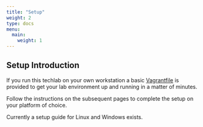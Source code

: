 ```yaml
---
title: "Setup"
weight: 2
type: docs
menu:
  main:
    weight: 1
---
```


## Setup Introduction

If you run this techlab on your own workstation a basic
[Vagrantfile][vagrantfile] is provided to get your lab
environment up and running in a matter of minutes.

Follow the instructions on the subsequent pages to complete
the setup on your platform of choice.

Currently a setup guide for Linux and Windows exists.

[vagrantfile]: https://raw.githubusercontent.com/puzzle/prometheus-labs/master/Vagrantfile
